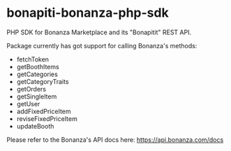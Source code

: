 # bonapiti-bonanza-php-sdk
PHP SDK for Bonanza Marketplace and its "Bonapitit" REST API.

Package currently has got support for calling Bonanza's methods:

* fetchToken
* getBoothItems
* getCategories
* getCategoryTraits
* getOrders
* getSingleItem
* getUser
* addFixedPriceItem
* reviseFixedPriceItem
* updateBooth

Please refer to the Bonanza's API docs here: https://api.bonanza.com/docs